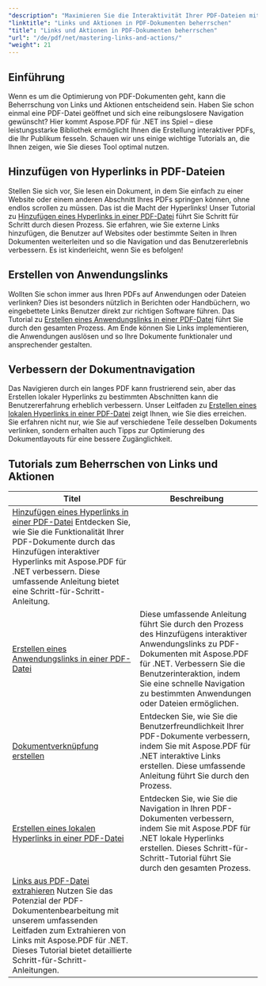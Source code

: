 ```yaml
---
"description": "Maximieren Sie die Interaktivität Ihrer PDF-Dateien mit Aspose.PDF für .NET. Entdecken Sie mit unseren Schritt-für-Schritt-Tutorials, wie Sie Hyperlinks hinzufügen und die Navigation verbessern."
"linktitle": "Links und Aktionen in PDF-Dokumenten beherrschen"
"title": "Links und Aktionen in PDF-Dokumenten beherrschen"
"url": "/de/pdf/net/mastering-links-and-actions/"
"weight": 21
---
```


## Einführung

Wenn es um die Optimierung von PDF-Dokumenten geht, kann die Beherrschung von Links und Aktionen entscheidend sein. Haben Sie schon einmal eine PDF-Datei geöffnet und sich eine reibungslosere Navigation gewünscht? Hier kommt Aspose.PDF für .NET ins Spiel – diese leistungsstarke Bibliothek ermöglicht Ihnen die Erstellung interaktiver PDFs, die Ihr Publikum fesseln. Schauen wir uns einige wichtige Tutorials an, die Ihnen zeigen, wie Sie dieses Tool optimal nutzen.

## Hinzufügen von Hyperlinks in PDF-Dateien
Stellen Sie sich vor, Sie lesen ein Dokument, in dem Sie einfach zu einer Website oder einem anderen Abschnitt Ihres PDFs springen können, ohne endlos scrollen zu müssen. Das ist die Macht der Hyperlinks! Unser Tutorial zu [Hinzufügen eines Hyperlinks in einer PDF-Datei](./adding-hyperlink/) führt Sie Schritt für Schritt durch diesen Prozess. Sie erfahren, wie Sie externe Links hinzufügen, die Benutzer auf Websites oder bestimmte Seiten in Ihren Dokumenten weiterleiten und so die Navigation und das Benutzererlebnis verbessern. Es ist kinderleicht, wenn Sie es befolgen!

## Erstellen von Anwendungslinks
Wollten Sie schon immer aus Ihren PDFs auf Anwendungen oder Dateien verlinken? Dies ist besonders nützlich in Berichten oder Handbüchern, wo eingebettete Links Benutzer direkt zur richtigen Software führen. Das Tutorial zu [Erstellen eines Anwendungslinks in einer PDF-Datei](./creating-application-link/) führt Sie durch den gesamten Prozess. Am Ende können Sie Links implementieren, die Anwendungen auslösen und so Ihre Dokumente funktionaler und ansprechender gestalten.

## Verbessern der Dokumentnavigation
Das Navigieren durch ein langes PDF kann frustrierend sein, aber das Erstellen lokaler Hyperlinks zu bestimmten Abschnitten kann die Benutzererfahrung erheblich verbessern. Unser Leitfaden zu [Erstellen eines lokalen Hyperlinks in einer PDF-Datei](./creating-local-hyperlink/) zeigt Ihnen, wie Sie dies erreichen. Sie erfahren nicht nur, wie Sie auf verschiedene Teile desselben Dokuments verlinken, sondern erhalten auch Tipps zur Optimierung des Dokumentlayouts für eine bessere Zugänglichkeit.

## Tutorials zum Beherrschen von Links und Aktionen
| Titel | Beschreibung |
| --- | --- | 
| [Hinzufügen eines Hyperlinks in einer PDF-Datei](./adding-hyperlink/) Entdecken Sie, wie Sie die Funktionalität Ihrer PDF-Dokumente durch das Hinzufügen interaktiver Hyperlinks mit Aspose.PDF für .NET verbessern. Diese umfassende Anleitung bietet eine Schritt-für-Schritt-Anleitung. |  
| [Erstellen eines Anwendungslinks in einer PDF-Datei](./creating-application-link/) | Diese umfassende Anleitung führt Sie durch den Prozess des Hinzufügens interaktiver Anwendungslinks zu PDF-Dokumenten mit Aspose.PDF für .NET. Verbessern Sie die Benutzerinteraktion, indem Sie eine schnelle Navigation zu bestimmten Anwendungen oder Dateien ermöglichen. |  
| [Dokumentverknüpfung erstellen](./creating-document-link/) | Entdecken Sie, wie Sie die Benutzerfreundlichkeit Ihrer PDF-Dokumente verbessern, indem Sie mit Aspose.PDF für .NET interaktive Links erstellen. Diese umfassende Anleitung führt Sie durch den Prozess. |  
| [Erstellen eines lokalen Hyperlinks in einer PDF-Datei](./creating-local-hyperlink/) | Entdecken Sie, wie Sie die Navigation in Ihren PDF-Dokumenten verbessern, indem Sie mit Aspose.PDF für .NET lokale Hyperlinks erstellen. Dieses Schritt-für-Schritt-Tutorial führt Sie durch den gesamten Prozess. |  
| [Links aus PDF-Datei extrahieren](./extract-links-from-pdf-file/) Nutzen Sie das Potenzial der PDF-Dokumentenbearbeitung mit unserem umfassenden Leitfaden zum Extrahieren von Links mit Aspose.PDF für .NET. Dieses Tutorial bietet detaillierte Schritt-für-Schritt-Anleitungen. |